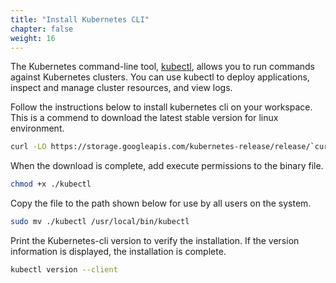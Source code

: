 ```yaml
---
title: "Install Kubernetes CLI"
chapter: false
weight: 16
---
```


The Kubernetes command-line tool, [kubectl](https://kubernetes.io/docs/tasks/tools/install-kubectl/#install-kubectl-on-linux), allows you to run commands against Kubernetes clusters. You can use kubectl to deploy applications, inspect and manage cluster resources, and view logs.

Follow the instructions below to install kubernetes cli on your workspace. This is a commend to download the latest stable version for linux environment.
```sh
curl -LO https://storage.googleapis.com/kubernetes-release/release/`curl -s https://storage.googleapis.com/kubernetes-release/release/stable.txt`/bin/linux/amd64/kubectl
```

When the download is complete, add execute permissions to the binary file.
```sh
chmod +x ./kubectl
```

Copy the file to the path shown below for use by all users on the system.
```sh
sudo mv ./kubectl /usr/local/bin/kubectl
```

Print the Kubernetes-cli version to verify the installation. If the version information is displayed, the installation is complete. 
```sh
kubectl version --client
```
